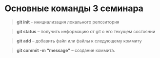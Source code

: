 # Основные команды 3 семинара

>**git init** - инициализация локального репозитория

>**git status** – получить информацию от git о его текущем состоянии

> **git add** – добавить файл или файлы к следующему коммиту

> **git commit -m “message”** – создание коммита.